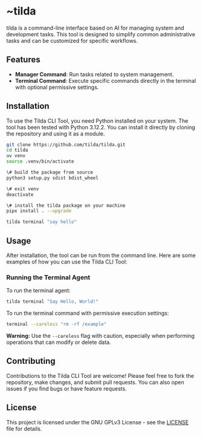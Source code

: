 
# ~tilda

tilda is a command-line interface based on AI for managing system and development tasks. This tool is designed to simplify common administrative tasks and can be customized for specific workflows.

## Features

- **Manager Command**: Run tasks related to system management.
- **Terminal Command**: Execute specific commands directly in the terminal with optional permissive settings.

## Installation

To use the Tilda CLI Tool, you need Python installed on your system. The tool has been tested with Python 3.12.2. You can install it directly by cloning the repository and using it as a module.

```bash
git clone https://github.com/tilda/tilda.git
cd tilda
uv venv
source .venv/bin/activate

\# build the package from source
python3 setup.py sdist bdist_wheel

\# exit venv
deactivate

\# install the tilda package on your machine
pipx install . --upgrade

tilda terminal "say hello"
```

## Usage

After installation, the tool can be run from the command line. Here are some examples of how you can use the Tilda CLI Tool:

### Running the Terminal Agent

To run the terminal agent:

```bash
tilda terminal "Say Hello, World!"
```

To run the terminal command with permissive execution settings:

```bash
terminal --careless "rm -rf /example"
```

**Warning:** Use the `--careless` flag with caution, especially when performing operations that can modify or delete data.

## Contributing

Contributions to the Tilda CLI Tool are welcome! Please feel free to fork the repository, make changes, and submit pull requests. You can also open issues if you find bugs or have feature requests.

## License

This project is licensed under the GNU GPLv3 License - see the [LICENSE](LICENSE) file for details.
